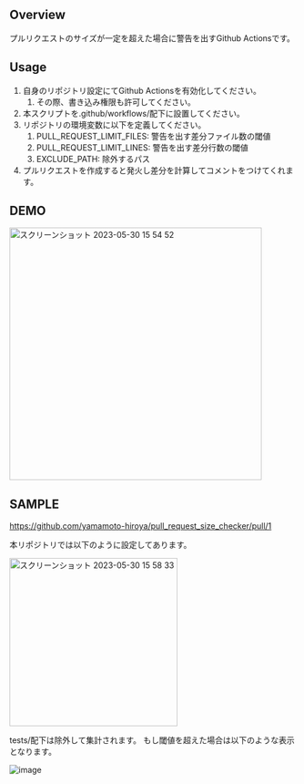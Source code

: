## Overview

プルリクエストのサイズが一定を超えた場合に警告を出すGithub Actionsです。

## Usage

1. 自身のリポジトリ設定にてGithub Actionsを有効化してください。
    1. その際、書き込み権限も許可してください。
3. 本スクリプトを.github/workflows/配下に設置してください。
4. リポジトリの環境変数に以下を定義してください。
    1. PULL_REQUEST_LIMIT_FILES: 警告を出す差分ファイル数の閾値
    1. PULL_REQUEST_LIMIT_LINES: 警告を出す差分行数の閾値
    1. EXCLUDE_PATH: 除外するパス
5. プルリクエストを作成すると発火し差分を計算してコメントをつけてくれます。

## DEMO

<img width="443" alt="スクリーンショット 2023-05-30 15 54 52" src="https://github.com/yamamoto-hiroya/pull_request_size_checker/assets/16412726/e341b5ca-550d-4a3b-9b49-0eb7bedd12ef">

## SAMPLE

https://github.com/yamamoto-hiroya/pull_request_size_checker/pull/1

本リポジトリでは以下のように設定してあります。

<img width="295" alt="スクリーンショット 2023-05-30 15 58 33" src="https://github.com/yamamoto-hiroya/pull_request_size_checker/assets/16412726/38a58494-e5eb-4b15-a8a2-0cfde4f04e40">

tests/配下は除外して集計されます。
もし閾値を超えた場合は以下のような表示となります。

![image](https://github.com/yamamoto-hiroya/pull_request_size_checker/assets/16412726/a1549db3-468c-4da5-bdb9-4831ae587d98)

